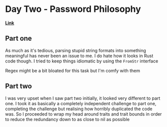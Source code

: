 # Day Two - Password Philosophy

[**Link**](https://adventofcode.com/2020/day/2)

## Part one

As much as it's tedious, parsing stupid string formats into something meaningful has never been an issue to me.
I do hate how it looks in Rust code though.
I tried to keep things idiomatic by using the `FromStr` interface

Regex might be a bit bloated for this task but I'm comfy with them

## Part two

I was very upset when I saw part two initially, it looked very different to part one.
I took it as basically a completely independent challenge to part one, completing the challenge but realising how horribly duplicated the code was.
So I proceeded to wrap my head around traits and trait bounds in order to reduce the redundancy down to as close to nil as possible
